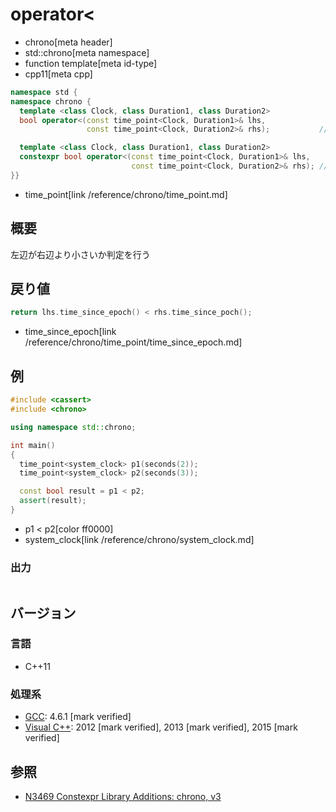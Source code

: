 # operator<
* chrono[meta header]
* std::chrono[meta namespace]
* function template[meta id-type]
* cpp11[meta cpp]

```cpp
namespace std {
namespace chrono {
  template <class Clock, class Duration1, class Duration2>
  bool operator<(const time_point<Clock, Duration1>& lhs,
                 const time_point<Clock, Duration2>& rhs);           // C++11

  template <class Clock, class Duration1, class Duration2>
  constexpr bool operator<(const time_point<Clock, Duration1>& lhs,
                           const time_point<Clock, Duration2>& rhs); // C++14
}}
```
* time_point[link /reference/chrono/time_point.md]

## 概要
左辺が右辺より小さいか判定を行う


## 戻り値
```cpp
return lhs.time_since_epoch() < rhs.time_since_poch();
```
* time_since_epoch[link /reference/chrono/time_point/time_since_epoch.md]

## 例
```cpp example
#include <cassert>
#include <chrono>

using namespace std::chrono;

int main()
{
  time_point<system_clock> p1(seconds(2));
  time_point<system_clock> p2(seconds(3));

  const bool result = p1 < p2;
  assert(result);
}
```
* p1 < p2[color ff0000]
* system_clock[link /reference/chrono/system_clock.md]

### 出力
```
```

## バージョン
### 言語
- C++11

### 処理系
- [GCC](/implementation.md#gcc): 4.6.1 [mark verified]
- [Visual C++](/implementation.md#visual_cpp): 2012 [mark verified], 2013 [mark verified], 2015 [mark verified]

## 参照
- [N3469 Constexpr Library Additions: chrono, v3](http://www.open-std.org/jtc1/sc22/wg21/docs/papers/2012/n3469.html)

